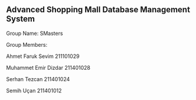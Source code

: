 ## Advanced Shopping Mall Database Management System 

Group Name: SMasters 

Group Members: 

Ahmet Faruk Sevim 211101029

Muhammet Emir Dizdar 211401028 

Serhan Tezcan 211401024 

Semih Uçan 211401012 
